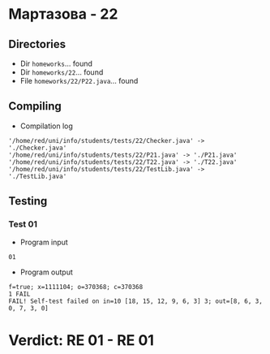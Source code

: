 # Мартазова - 22
## Directories
- Dir `homeworks`... found
- Dir `homeworks/22`... found
- File `homeworks/22/P22.java`... found
## Compiling
- Compilation log
```
'/home/red/uni/info/students/tests/22/Checker.java' -> './Checker.java'
'/home/red/uni/info/students/tests/22/P21.java' -> './P21.java'
'/home/red/uni/info/students/tests/22/T22.java' -> './T22.java'
'/home/red/uni/info/students/tests/22/TestLib.java' -> './TestLib.java'

```
## Testing
### Test 01
- Program input
```
01

```
- Program output
```
f=true; x=1111104; o=370368; c=370368
1 FAIL
FAIL! Self-test failed on in=10 [18, 15, 12, 9, 6, 3] 3; out=[8, 6, 3, 0, 7, 3, 0]

```
# Verdict: **RE 01** - RE 01
